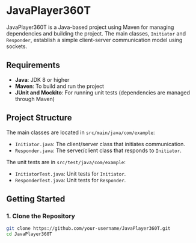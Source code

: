 # JavaPlayer360T

JavaPlayer360T is a Java-based project using Maven for managing dependencies and building the project. The main classes, `Initiator` and `Responder`, establish a simple client-server communication model using sockets.

## Requirements

- **Java**: JDK 8 or higher
- **Maven**: To build and run the project
- **JUnit and Mockito**: For running unit tests (dependencies are managed through Maven)

## Project Structure

The main classes are located in `src/main/java/com/example`:
- `Initiator.java`: The client/server class that initiates communication.
- `Responder.java`: The server/client class that responds to `Initiator`.

The unit tests are in `src/test/java/com/example`:
- `InitiatorTest.java`: Unit tests for `Initiator`.
- `ResponderTest.java`: Unit tests for `Responder`.

## Getting Started

### 1. Clone the Repository

```bash
git clone https://github.com/your-username/JavaPlayer360T.git
cd JavaPlayer360T
